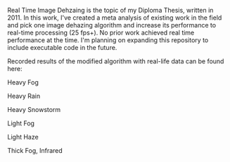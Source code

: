 Real Time Image Dehzaing is the topic of my Diploma Thesis, written in 2011. In this work, I've created a meta analysis of existing work in the field and pick one image dehazing algorithm and increase its performance to real-time processing (25 fps+). No prior work achieved real time performance at the time. I'm planning on expanding this repository to include executable code in the future.

Recorded results of the modified algorithm with real-life data can be found here:

Heavy Fog

Heavy Rain

Heavy Snowstorm

Light Fog

Light Haze

Thick Fog, Infrared
